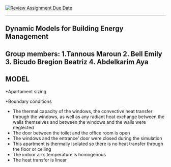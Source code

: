 [![Review Assignment Due Date](https://classroom.github.com/assets/deadline-readme-button-24ddc0f5d75046c5622901739e7c5dd533143b0c8e959d652212380cedb1ea36.svg)](https://classroom.github.com/a/Fh4jnCT2)

-------------------------------------------------------------------------------------------------------------------------------------------------------------------------
Dynamic Models for Building Energy Management
-------------------------------------------------------------------------------------------------------------------------------------------------------------------------
Group members: 
1.Tannous Maroun
2. Bell Emily
3. Bicudo Bregion Beatriz
4. Abdelkarim Aya
-------------------------------------------------------------------------------------------------------------------------------------------------------------------------
MODEL
-------------------------------------------------------------------------------------------------------------------------------------------------------------------------
*Apartament sizing


*Boundary conditions

- The thermal capacity of the windows, the convective heat transfer through the windows, as well as any radiant heat exchange between the walls themselves and between the windows and the walls were neglected
- The door between the toilet and the office room is open 
- The windows and the entrance’ door were closed during the simulation
- This apartment is thermally isolated so there is no heat transfer through the floor or ceiling
- The indoor air’s temperature is homogenous
- The heat transfer is linear
